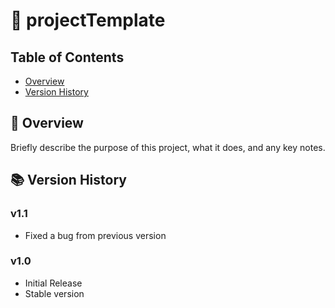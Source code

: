 # 📂 projectTemplate

## Table of Contents
- [Overview](#-overview)  
- [Version History](#-version-history)

## 📝 Overview
Briefly describe the purpose of this project, what it does, and any key notes.

## 📚 Version History

### v1.1
- Fixed a bug from previous version

### v1.0
- Initial Release
- Stable version
